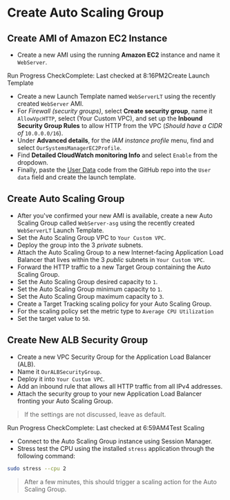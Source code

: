 # Create Auto Scaling Group



## Create AMI of Amazon EC2 Instance

* Create a new AMI using the running **Amazon EC2** instance and name it `WebServer`.

Run Progress CheckComplete: Last checked at 8:16PM2Create Launch Template

* Create a new Launch Template named `WebServerLT` using the recently created `WebServer` AMI.
* For _Firewall (security groups)_, select **Create security group**, name it `AllowVpcHTTP`, select (Your Custom VPC), and set up the **Inbound Security Group Rules** to allow HTTP from the VPC (_Should have a CIDR of_ `10.0.0.0/16`).
* Under **Advanced details**, for the _IAM instance profile_ menu, find and select `OurSystemsManagerEC2Profile`.
* Find **Detailed CloudWatch monitoring Info** and select `Enable` from the dropdown.
* Finally, paste the [User Data](https://github.com/pluralsight-cloud/aws-certified-solutions-architect-associate/blob/main/bootcamp-hands-on-labs/02-week-2/2.1%20-%20Creating%20a%20Custom%20AMI%20and%20Deploying%20an%20Auto%20Scaling%20Group/user_data.sh) code from the GitHub repo into the `User data` field and create the launch template.

## **Create Auto Scaling Group**

* After you've confirmed your new AMI is available, create a new Auto Scaling Group called `WebServer-asg` using the recently created `WebServerLT` Launch Template.
* Set the Auto Scaling Group VPC to `Your Custom VPC`.
* Deploy the group into the 3 _private_ subnets.
* Attach the Auto Scaling Group to a new Internet-facing Application Load Balancer that lives within the 3 _public_ subnets in `Your Custom VPC`.
* Forward the HTTP traffic to a new Target Group containing the Auto Scaling Group.
* Set the Auto Scaling Group desired capacity to `1`.
* Set the Auto Scaling Group minimum capacity to `1`.
* Set the Auto Scaling Group maximum capacity to `3`.
* Create a Target Tracking scaling policy for your Auto Scaling Group.
* For the scaling policy set the metric type to `Average CPU Utilization`
* Set the target value to `50`.

## **Create New ALB Security Group**

* Create a new VPC Security Group for the Application Load Balancer (ALB).
* Name it `OurALBSecurityGroup`.
* Deploy it into `Your Custom VPC`.
* Add an inbound rule that allows all HTTP traffic from all IPv4 addresses.
* Attach the security group to your new Application Load Balancer fronting your Auto Scaling Group.

> If the settings are not discussed, leave as default.

Run Progress CheckComplete: Last checked at 6:59AM4Test Scaling

* Connect to the Auto Scaling Group instance using Session Manager.
* Stress test the CPU using the installed `stress` application through the following command:

```bash
sudo stress --cpu 2
```

> After a few minutes, this should trigger a scaling action for the Auto Scaling Group.

